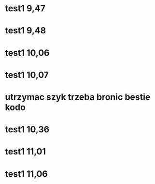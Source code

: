 # test1 9,47
# test1 9,48
# test1 10,06
# test1 10,07
# utrzymac szyk trzeba bronic bestie kodo
# test1 10,36
# test1 11,01
# test1 11,06
